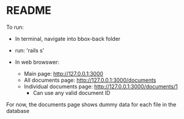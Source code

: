 # README

To run:
  - In terminal, navigate into bbox-back folder
  - run: 'rails s'
  
  - In web browswer:
    - Main page: http://127.0.0.1:3000
    - All documents page: http://127.0.0.1:3000/documents
    - Individual documents page: http://127.0.0.1:3000/documents/1
      + Can use any valid document ID

For now, the documents page shows dummy data for each file in the database
